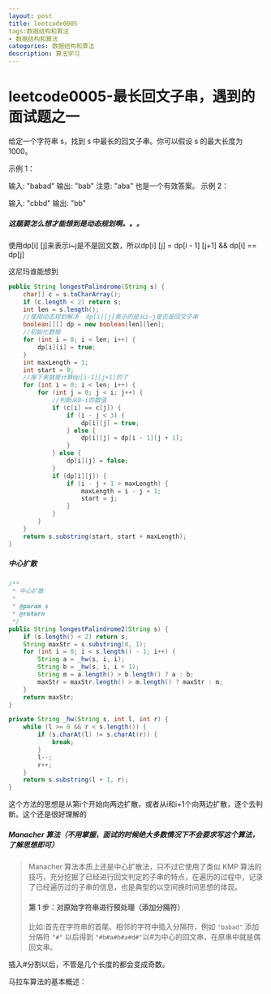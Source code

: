 ```yaml
---
layout: post
title: leetcode0005
tags:数据结构和算法
- 数据结构和算法
categories: 数据结构和算法
description: 算法学习
---
```

# leetcode0005-最长回文子串，遇到的面试题之一

给定一个字符串 s，找到 s 中最长的回文子串。你可以假设 s 的最大长度为 1000。

示例 1：

输入: "babad"
输出: "bab"
注意: "aba" 也是一个有效答案。
示例 2：

输入: "cbbd"
输出: "bb"



##### 这题要怎么想才能想到是动态规划啊。。。

使用dp[i] [j]来表示i~j是不是回文数，所以dp[i] [j]  = dp[i - 1] [j+1] && dp[i] == dp[j]

这尼玛谁能想到

```java
public String longestPalindrome(String s) {
    char[] c = s.toCharArray();
    if (c.length < 2) return s;
    int len = s.length();
    //使用动态规划解决  dp[i][j]表示的是从i~j是否是回文子串
    boolean[][] dp = new boolean[len][len];
    //初始化数据
    for (int i = 0; i < len; i++) {
        dp[i][i] = true;
    }
    int maxLength = 1;
    int start = 0;
    //接下来就是计算dp[i-1][j+1]的了
    for (int i = 0; i < len; i++) {
        for (int j = 0; j < i; j++) {
            //判断从0~i的数值
            if (c[i] == c[j]) {
                if (i - j < 3) {
                    dp[i][j] = true;
                } else {
                    dp[i][j] = dp[i - 1][j + 1];
                }
            } else {
                dp[i][j] = false;
            }
            if (dp[i][j]) {
                if (i - j + 1 > maxLength) {
                    maxLength = i - j + 1;
                    start = j;
                }
            }
        }
    }
    return s.substring(start, start + maxLength);
}
```

##### 中心扩散

```java
/**
 * 中心扩散
 *
 * @param s
 * @return
 */
public String longestPalindrome2(String s) {
    if (s.length() < 2) return s;
    String maxStr = s.substring(0, 1);
    for (int i = 0; i < s.length() - 1; i++) {
        String a = _hw(s, i, i);
        String b = _hw(s, i, i + 1);
        String m = a.length() > b.length() ? a : b;
        maxStr = maxStr.length() > m.length() ? maxStr : m;
    }
    return maxStr;
}

private String _hw(String s, int l, int r) {
    while (l >= 0 && r < s.length()) {
        if (s.charAt(l) != s.charAt(r)) {
            break;
        }
        l--;
        r++;
    }
    return s.substring(l + 1, r);
}
```

这个方法的思想是从第i个开始向两边扩散，或者从i和i+1个向两边扩散，逐个去判断。这个还是很好理解的



##### Manacher 算法（不用掌握，面试的时候绝大多数情况下不会要求写这个算法，了解思想即可）

> Manacher 算法本质上还是中心扩散法，只不过它使用了类似 KMP 算法的技巧，充分挖掘了已经进行回文判定的子串的特点，在遍历的过程中，记录了已经遍历过的子串的信息，也是典型的以空间换时间思想的体现。
>
> #### 第 1 步：对原始字符串进行预处理（添加分隔符）
>
> 比如:首先在字符串的首尾、相邻的字符中插入分隔符，例如 `"babad"` 添加分隔符 `"#"` 以后得到 `"#b#a#b#a#d#"`以#为中心的回文串，在原串中就是偶回文串。

插入#分割以后，不管是几个长度的都会变成奇数。

马拉车算法的基本概述：

